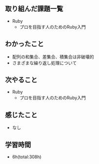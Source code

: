 ## 取り組んだ課題一覧
- Ruby
  - プロを目指す人のためのRuby入門

## わかったこと
- 配列の和集合、差集合、積集合は非破壊的
- さまざまな繰り返し処理について
 
## 次やること
- Ruby
  - プロを目指す人のためのRuby入門

## 感じたこと
- なし

## 学習時間
- 6h(total:308h)
